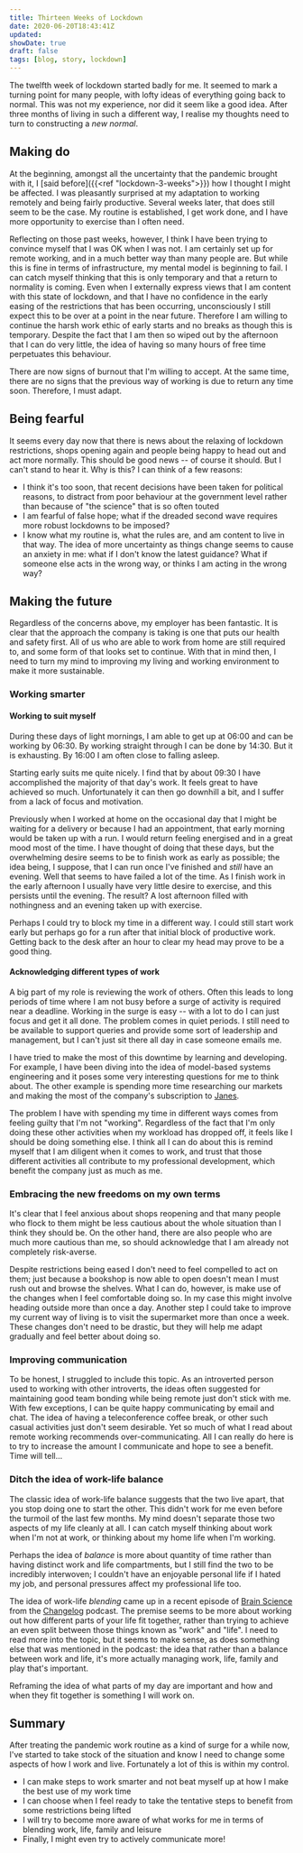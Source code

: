 ```yaml
---
title: Thirteen Weeks of Lockdown
date: 2020-06-20T18:43:41Z
updated:
showDate: true
draft: false
tags: [blog, story, lockdown]
---
```


The twelfth week of lockdown started badly for me. It seemed to mark a turning point for many people, with lofty ideas of everything going back to normal. This was not my experience, nor did it seem like a good idea. After three months of living in such a different way, I realise my thoughts need to turn to constructing a *new normal*.

## Making do

At the beginning, amongst all the uncertainty that the pandemic brought with it, I [said before]({{<ref "lockdown-3-weeks">}}) how I thought I might be affected. I was pleasantly surprised at my adaptation to working remotely and being fairly productive. Several weeks later, that does still seem to be the case. My routine is established, I get work done, and I have more opportunity to exercise than I often need.

Reflecting on those past weeks, however, I think I have been trying to convince myself that I was OK when I was not. I am certainly set up for remote working, and in a much better way than many people are. But while this is fine in terms of infrastructure, my mental model is beginning to fail. I can catch myself thinking that this is only temporary and that a return to normality is coming. Even when I externally express views that I am content with this state of lockdown, and that I have no confidence in the early easing of the restrictions that has been occurring, unconsciously I still expect this to be over at a point in the near future. Therefore I am willing to continue the harsh work ethic of early starts and no breaks as though this is temporary. Despite the fact that I am then so wiped out by the afternoon that I can do very little, the idea of having so many hours of free time perpetuates this behaviour.

There are now signs of burnout that I'm willing to accept. At the same time, there are no signs that the previous way of working is due to return any time soon. Therefore, I must adapt.

## Being fearful

It seems every day now that there is news about the relaxing of lockdown restrictions, shops opening again and people being happy to head out and act more normally. This should be good news -- of course it should. But I can't stand to hear it. Why is this? I can think of a few reasons:

* I think it's too soon, that recent decisions have been taken for political reasons, to distract from poor behaviour at the government level rather than because of "the science" that is so often touted
* I am fearful of false hope; what if the dreaded second wave requires more robust lockdowns to be imposed?
* I know what my routine is, what the rules are, and am content to live in that way. The idea of more uncertainty as things change seems to cause an anxiety in me: what if I don't know the latest guidance? What if someone else acts in the wrong way, or thinks I am acting in the wrong way?

## Making the future

Regardless of the concerns above, my employer has been fantastic. It is clear that the approach the company is taking is one that puts our health and safety first. All of us who are able to work from home are still required to, and some form of that looks set to continue. With that in mind then, I need to turn my mind to improving my living and working environment to make it more sustainable.

### Working smarter

#### Working to suit myself

During these days of light mornings, I am able to get up at 06:00 and can be working by 06:30. By working straight through I can be done by 14:30. But it is exhausting. By 16:00 I am often close to falling asleep.

Starting early suits me quite nicely. I find that by about 09:30 I have accomplished the majority of that day's work. It feels great to have achieved so much. Unfortunately it can then go downhill a bit, and I suffer from a lack of focus and motivation.

Previously when I worked at home on the occasional day that I might be waiting for a delivery or because I had an appointment, that early morning would be taken up with a run. I would return feeling energised and in a great mood most of the time. I have thought of doing that these days, but the overwhelming desire seems to be to finish work as early as possible; the idea being, I suppose, that I can run once I've finished and *still* have an evening. Well that seems to have failed a lot of the time. As I finish work in the early afternoon I usually have very little desire to exercise, and this persists until the evening. The result? A lost afternoon filled with nothingness and an evening taken up with exercise.

Perhaps I could try to block my time in a different way. I could still start work early but perhaps go for a run after that initial block of productive work. Getting back to the desk after an hour to clear my head may prove to be a good thing.

#### Acknowledging different types of work

A big part of my role is reviewing the work of others. Often this leads to long periods of time where I am not busy before a surge of activity is required near a deadline. Working in the surge is easy -- with a lot to do I can just focus and get it all done. The problem comes in quiet periods. I still need to be available to support queries and provide some sort of leadership and management, but I can't just sit there all day in case someone emails me.

I have tried to make the most of this downtime by learning and developing. For example, I have been diving into the idea of model-based systems engineering and it poses some very interesting questions for me to think about. The other example is spending more time researching our markets and making the most of the company's subscription to [Janes](https://janes.ihs.com/janes/home).

The problem I have with spending my time in different ways comes from feeling guilty that I'm not "working". Regardless of the fact that I'm only doing these other activities when my workload has dropped off, it feels like I should be doing something else. I think all I can do about this is remind myself that I am diligent when it comes to work, and trust that those different activities all contribute to my professional development, which benefit the company just as much as me.

### Embracing the new freedoms on my own terms

It's clear that I feel anxious about shops reopening and that many people who flock to them might be less cautious about the whole situation than I think they should be. On the other hand, there are also people who are much more cautious than me, so should acknowledge that I am already not completely risk-averse.

Despite restrictions being eased I don't need to feel compelled to act on them; just because a bookshop is now able to open doesn't mean I must rush out and browse the shelves. What I can do, however, is make use of the changes when I feel comfortable doing so. In my case this might involve heading outside more than once a day. Another step I could take to improve my current way of living is to visit the supermarket more than once a week. These changes don't need to be drastic, but they will help me adapt gradually and feel better about doing so.

### Improving communication

To be honest, I struggled to include this topic. As an introverted person used to working with other introverts, the ideas often suggested for maintaining good team bonding while being remote just don't stick with me. With few exceptions, I can be quite happy communicating by email and chat. The idea of having a teleconference coffee break, or other such casual activities just don't seem desirable. Yet so much of what I read about remote working recommends over-communicating. All I can really do here is to try to increase the amount I communicate and hope to see a benefit. Time will tell...

### Ditch the idea of work-life balance

The classic idea of work-life balance suggests that the two live apart, that you stop doing one to start the other. This didn't work for me even before the turmoil of the last few months. My mind doesn't separate those two aspects of my life cleanly at all. I can catch myself thinking about work when I'm not at work, or thinking about my home life when I'm working.

Perhaps the idea of *balance* is more about quantity of time rather than having distinct work and life compartments, but I still find the two to be incredibly interwoven; I couldn't have an enjoyable personal life if I hated my job, and personal pressures affect my professional life too.

The idea of work-life *blending* came up in a recent episode of [Brain Science](https://changelog.com/brainscience/15) from the [Changelog](https://changelog.com/) podcast. The premise seems to be more about working out how different parts of your life fit together, rather than trying to achieve an even split between those things known as "work" and "life". I need to read more into the topic, but it seems to make sense, as does something else that was mentioned in the podcast: the idea that rather than a balance between work and life, it's more actually managing work, life, family and play that's important.

Reframing the idea of what parts of my day are important and how and when they fit together is something I will work on.

## Summary

After treating the pandemic work routine as a kind of surge for a while now, I've started to take stock of the situation and know I need to change some aspects of how I work and live. Fortunately a lot of this is within my control.

* I can make steps to work smarter and not beat myself up at how I make the best use of my work time
* I can choose when I feel ready to take the tentative steps to benefit from some restrictions being lifted
* I will try to become more aware of what works for me in terms of blending work, life, family and leisure
* Finally, I might even try to actively communicate more!
